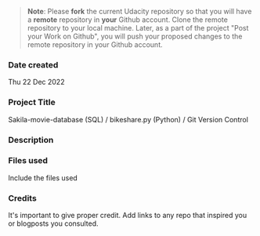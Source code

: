 >**Note**: Please **fork** the current Udacity repository so that you will have a **remote** repository in **your** Github account. Clone the remote repository to your local machine. Later, as a part of the project "Post your Work on Github", you will push your proposed changes to the remote repository in your Github account.

### Date created
Thu 22 Dec 2022

### Project Title
Sakila-movie-database (SQL) / bikeshare.py (Python) / Git Version Control

### Description


### Files used
Include the files used

### Credits
It's important to give proper credit. Add links to any repo that inspired you or blogposts you consulted.

